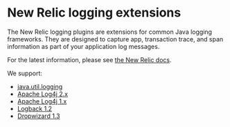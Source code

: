 # New Relic logging extensions

The New Relic logging plugins are extensions for common Java logging frameworks. They are designed to capture app, 
transaction trace, and span information as part of your application log messages. 

For the latest information, please see [the New Relic docs](https://docs.newrelic.com/docs/logs/new-relic-logs/enable-logs-context/enable-logs-context-java).

We support:

* [java.util.logging](jul/README.md)
* [Apache Log4j 2.x](log4j2/README.md)
* [Apache Log4j 1.x](log4j1/README.md)
* [Logback 1.2](logback/README.md)
* [Dropwizard 1.3](dropwizard/README.md)
